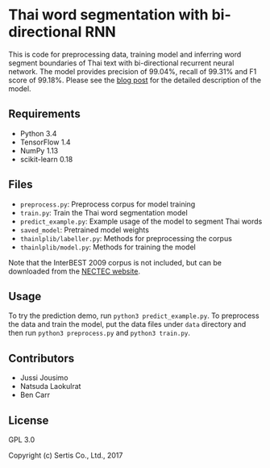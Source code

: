 # Thai word segmentation with bi-directional RNN

This is code for preprocessing data, training model and inferring word segment boundaries of Thai text
with bi-directional recurrent neural network. The model provides precision of 99.04%, recall of 99.31%
and F1 score of 99.18%. Please see the [blog post](https://sertiscorp.com/thai-word-segmentation-with-bi-directional_rnn/)
for the detailed description of the model.

## Requirements

* Python 3.4
* TensorFlow 1.4
* NumPy 1.13
* scikit-learn 0.18

## Files

* `preprocess.py`: Preprocess corpus for model training
* `train.py`: Train the Thai word segmentation model
* `predict_example.py`: Example usage of the model to segment Thai words
* `saved_model`: Pretrained model weights
* `thainlplib/labeller.py`: Methods for preprocessing the corpus
* `thainlplib/model.py`: Methods for training the model

Note that the InterBEST 2009 corpus is not included, but can be downloaded from the
[NECTEC website](https://thailang.nectec.or.th/downloadcenter/).

## Usage

To try the prediction demo, run `python3 predict_example.py`.
To preprocess the data and train the model, put the data files under `data` directory and then
run `python3 preprocess.py` and `python3 train.py`.

## Contributors

* Jussi Jousimo
* Natsuda Laokulrat
* Ben Carr

## License

GPL 3.0

Copyright (c) Sertis Co., Ltd., 2017
